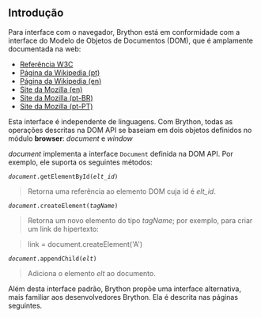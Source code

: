 Introdução
----------

Para interface com o navegador, Brython está em conformidade com a
interface do Modelo de Objetos de Documentos (DOM), que é amplamente
documentada na web:

- [Referência W3C](http://www.w3.org/DOM/)
- [Página da Wikipedia (pt)](http://pt.wikipedia.org/wiki/Modelo_de_Objeto_de_Documentos)
- [Página da Wikipedia (en)](http://en.wikipedia.org/wiki/Document_Object_Model)
- [Site da Mozilla (en)](https://developer.mozilla.org/en-US/docs/DOM)
- [Site da Mozilla (pt-BR)](https://developer.mozilla.org/pt-BR/docs/DOM)
- [Site da Mozilla (pt-PT)](https://developer.mozilla.org/pt-PT/docs/DOM)

Esta interface é independente de linguagens. Com Brython, todas as
operações descritas na DOM API se baseiam em dois objetos definidos no
módulo **browser**: _document_ e _window_

_document_ implementa a interface `Document` definida na DOM API. Por
exemplo, ele suporta os seguintes métodos:

<code>_document_.getElementById(_elt\_id_)</code>

> Retorna uma referência ao elemento DOM cuja id é _elt\_id_.

<code>_document_.createElement(_tagName_)</code>

> Retorna um novo elemento do tipo _tagName_; por exemplo, para criar
> um link de hipertexto:

>    link = document.createElement('A')

<code>_document_.appendChild(_elt_)</code>

> Adiciona o elemento _elt_ ao documento.

Além desta interface padrão, Brython propõe uma interface alternativa,
mais familiar aos desenvolvedores Brython. Ela é descrita nas páginas
seguintes.
